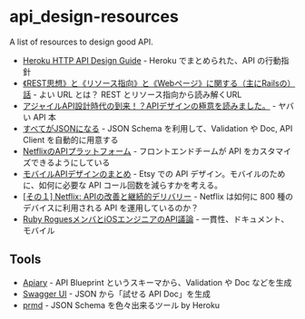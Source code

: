api_design-resources
====================

A list of resources to design good API.

- [Heroku HTTP API Design Guide](https://github.com/interagent/http-api-design) - Heroku でまとめられた、API の行動指針
- [《REST思想》と《リソース指向》と《Webページ》に関する（主にRailsの）話](http://qiita.com/tkawa/items/9bd50e80cfe354062dfb) - よい URL とは？ REST とリソース指向から読み解くURL
- [アジャイルAPI設計時代の到来！？APIデザインの極意を読みました。](http://kozake.hatenablog.com/entry/2014/08/03/232443) - ヤバい API 本
- [すべてがJSONになる](http://r7kamura.hatenablog.com/entry/2014/06/10/023433) - JSON Schema を利用して、Validation や Doc, API Client を自動的に用意する
- [NetflixのAPIプラットフォーム](http://wazanova.jp/items/1114) - フロントエンドチームが API をカスタマイズできるようにしている
- [モバイルAPIデザインのまとめ](http://wazanova.jp/items/1283) - Etsy での API デザイン。モバイルのために、如何に必要な API コール回数を減らすかを考える。
- [\[その１\] Netflix: APIの改善と継続的デリバリー](http://wazanova.jp/items/678) - Netflix は如何に 800 種のデバイスに利用される API を運用しているのか？
- [Ruby RoguesメンバとiOSエンジニアのAPI議論](http://wazanova.jp/items/1211) - 一貫性、ドキュメント、モバイル

Tools
---

- [Apiary](http://apiary.io/) - API Blueprint というスキーマから、Validation や Doc などを生成
- [Swagger UI](https://github.com/wordnik/swagger-ui) - JSON から「試せる API Doc」を生成
- [prmd](https://github.com/interagent/prmd) - JSON Schema を色々出来るツール by Heroku
